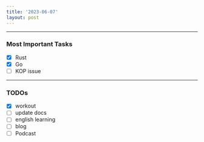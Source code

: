 ```yaml
---
title: '2023-06-07'
layout: post
---
```


---

### Most Important Tasks

- [x] Rust
- [x] Go
- [ ] KOP issue

---

### TODOs

- [x] workout
- [ ] update docs
- [ ] english learning
- [ ] blog
- [ ] Podcast
